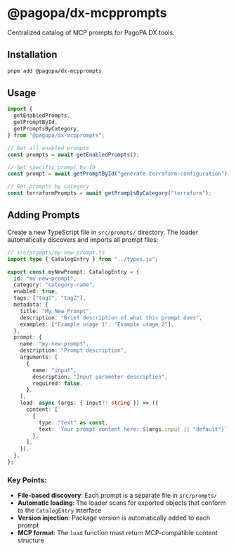 # @pagopa/dx-mcpprompts

Centralized catalog of MCP prompts for PagoPA DX tools.

## Installation

```bash
pnpm add @pagopa/dx-mcpprompts
```

## Usage

```typescript
import {
  getEnabledPrompts,
  getPromptById,
  getPromptsByCategory,
} from "@pagopa/dx-mcpprompts";

// Get all enabled prompts
const prompts = await getEnabledPrompts();

// Get specific prompt by ID
const prompt = await getPromptById("generate-terraform-configuration");

// Get prompts by category
const terraformPrompts = await getPromptsByCategory("terraform");
```

## Adding Prompts

Create a new TypeScript file in `src/prompts/` directory. The loader automatically discovers and imports all prompt files:

```typescript
// src/prompts/my-new-prompt.ts
import type { CatalogEntry } from "../types.js";

export const myNewPrompt: CatalogEntry = {
  id: "my-new-prompt",
  category: "category-name",
  enabled: true,
  tags: ["tag1", "tag2"],
  metadata: {
    title: "My New Prompt",
    description: "Brief description of what this prompt does",
    examples: ["Example usage 1", "Example usage 2"],
  },
  prompt: {
    name: "my-new-prompt",
    description: "Prompt description",
    arguments: [
      {
        name: "input",
        description: "Input parameter description",
        required: false,
      },
    ],
    load: async (args: { input?: string }) => ({
      content: [
        {
          type: "text" as const,
          text: `Your prompt content here: ${args.input || "default"}`,
        },
      ],
    }),
  },
};
```

### Key Points:

- **File-based discovery**: Each prompt is a separate file in `src/prompts/`
- **Automatic loading**: The loader scans for exported objects that conform to the `CatalogEntry` interface
- **Version injection**: Package version is automatically added to each prompt
- **MCP format**: The `load` function must return MCP-compatible content structure
